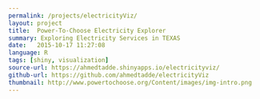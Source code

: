 ```yaml
---
permalink: /projects/electricityViz/
layout: project
title:  Power-To-Choose Electricity Explorer
summary: Exploring Electricity Services in TEXAS
date:   2015-10-17 11:27:08
language: R
tags: [shiny, visualization]
source-url: https://ahmedtadde.shinyapps.io/electricityviz/
github-url: https://github.com/ahmedtadde/electricityViz
thumbnail: http://www.powertochoose.org/Content/images/img-intro.png
---
```

